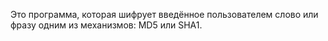 Это программа, которая шифрует введённое пользователем слово или фразу одним из механизмов: MD5 или SHA1.